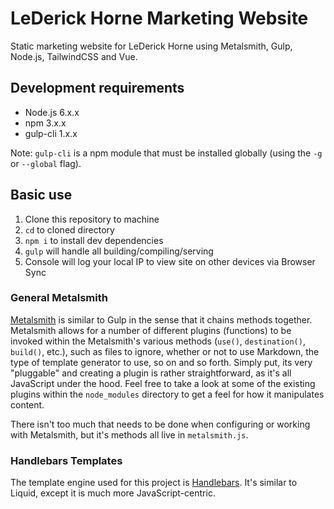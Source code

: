 # LeDerick Horne Marketing Website

Static marketing website for LeDerick Horne using Metalsmith, Gulp, Node.js, TailwindCSS and Vue.

## Development requirements

- Node.js 6.x.x
- npm 3.x.x
- gulp-cli 1.x.x

Note: `gulp-cli` is a npm module that must be installed globally (using the `-g` or `--global` flag).

## Basic use

1. Clone this repository to machine
2. `cd` to cloned directory
3. `npm i` to install dev dependencies
4. `gulp` will handle all building/compiling/serving
5. Console will log your local IP to view site on other devices via Browser Sync

### General Metalsmith

[Metalsmith](http://www.metalsmith.io) is similar to Gulp in the sense that it chains methods together. Metalsmith allows for a number of different plugins (functions) to be invoked within the Metalsmith's various methods (`use()`, `destination()`, `build()`, etc.), such as files to ignore, whether or not to use Markdown, the type of template generator to use, so on and so forth. Simply put, its very "pluggable" and creating a plugin is rather straightforward, as it's all JavaScript under the hood. Feel free to take a look at some of the existing plugins within the `node_modules` directory to get a feel for how it manipulates content.

There isn't too much that needs to be done when configuring or working with Metalsmith, but it's methods all live in `metalsmith.js`.

### Handlebars Templates

The template engine used for this project is [Handlebars](http://handlebarsjs.com). It's similar to Liquid, except it is much more JavaScript-centric.
